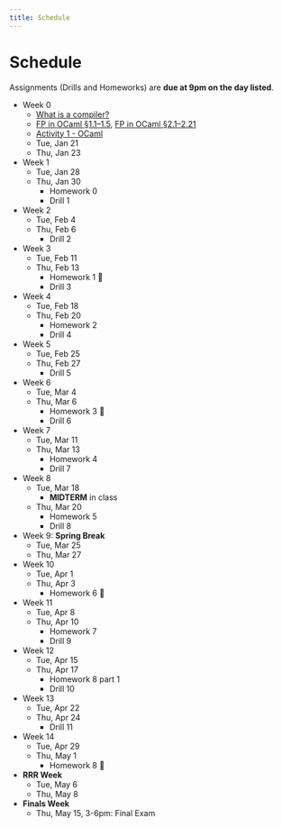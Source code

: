 ```yaml
---
title: Schedule
---
```


# Schedule

Assignments (Drills and Homeworks) are **due at 9pm on the day listed**.

- Week 0
	- [What is a compiler?](./notes/00-What-Is-A-Compiler.html)
	- [FP in OCaml §1.1–1.5](https://www.cs.cornell.edu/courses/cs3110/2019sp/textbook/intro/intro.html), [FP in OCaml §2.1–2.21](https://www.cs.cornell.edu/courses/cs3110/2019sp/textbook/intro/intro.html)
	- [Activity 1 - OCaml](./activities/Activity-01.pdf)
	<!-- - more ocaml -->
	- Tue, Jan 21
	- Thu, Jan 23
- Week 1
	<!-- - sexprs -->
	<!-- - unops -->
	<!-- - correctness and testing -->
	<!-- - booleans, interpreter -->
	- Tue, Jan 28
	- Thu, Jan 30
		- Homework 0
		- Drill 1
- Week 2
	<!-- - booleans, compiler  -->
	- Tue, Feb 4
	- Thu, Feb 6
		- Drill 2
- Week 3
	<!-- - binops,names -->
	- Tue, Feb 11
	- Thu, Feb 13
		- Homework 1 🚩
		- Drill 3
- Week 4
	<!-- - pairs, errors -->
	- Tue, Feb 18
	- Thu, Feb 20
		- Homework 2
		- Drill 4
- Week 5
	<!-- - io -->
	- Tue, Feb 25
	- Thu, Feb 27
		- Drill 5
- Week 6
	<!-- - functions -->
	- Tue, Mar 4
	- Thu, Mar 6
		- Homework 3 🚩
		- Drill 6
- Week 7
	<!-- - tco, parsing -->
	- Tue, Mar 11
	- Thu, Mar 13
		- Homework 4
		- Drill 7
- Week 8
	- Tue, Mar 18
		- **MIDTERM** in class
	- Thu, Mar 20
		- Homework 5
		- Drill 8
- Week 9: **Spring Break**
	- Tue, Mar 25
	- Thu, Mar 27
- Week 10
	<!-- - parsing / function pointers  -->
	- Tue, Apr 1
	- Thu, Apr 3
		- Homework 6 🚩
- Week 11
	<!-- - lambdas -->
	- Tue, Apr 8
	- Thu, Apr 10
		- Homework 7
		- Drill 9
- Week 12
	<!-- - opts -->
	- Tue, Apr 15
	- Thu, Apr 17
		- Homework 8 part 1
		- Drill 10
- Week 13
	<!-- - gc -->
	- Tue, Apr 22
	- Thu, Apr 24
		- Drill 11
- Week 14
	<!-- - types, trusting trust -->
	- Tue, Apr 29
	- Thu, May 1
		- Homework 8 🚩
- **RRR Week**
	- Tue, May 6
	- Thu, May 8
- **Finals Week**
    - Thu, May 15, 3-6pm: Final Exam